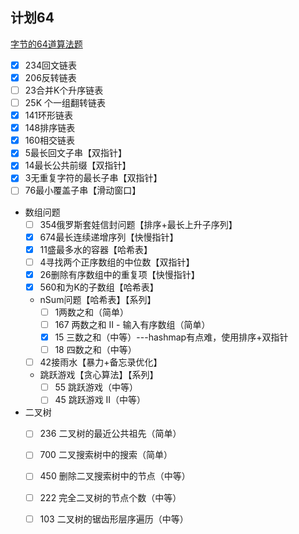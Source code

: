 <!--
 * @Author: ZYH
 * @Email: 1522302196@qq.com
 * @GiteeId: colincclala
 * @Date: 2022-04-26 17:43:44
 * @LastEditTime: 2022-05-27 18:28:56
 * @Description: 计划64
 * 
-->
## 计划64


[字节的64道算法题](https://juejin.cn/post/6947842412102287373)

 - [x] 234回文链表
 - [x] 206反转链表
 - [ ] 23合并K个升序链表
 - [ ] 25K 个一组翻转链表
 - [x] 141环形链表
 - [x] 148排序链表
 - [x] 160相交链表
 - [x] 5最长回文子串【双指针】
 - [x] 14最长公共前缀【双指针】
 - [x] 3无重复字符的最长子串【双指针】
 - [ ] 76最小覆盖子串【滑动窗口】
 - 数组问题
    - [ ] 354俄罗斯套娃信封问题【排序+最长上升子序列】
    - [x] 674最长连续递增序列【快慢指针】
    - [x] 11盛最多水的容器【哈希表】
    - [ ] 4寻找两个正序数组的中位数【双指针】
    - [x] 26删除有序数组中的重复项【快慢指针】
    - [x] 560和为K的子数组【哈希表】
    - nSum问题【哈希表】【系列】
        - [ ] 1两数之和（简单）
        - [ ] 167 两数之和 II - 输入有序数组（简单）
        - [x] 15 三数之和（中等）---hashmap有点难，使用排序+双指针
        - [ ] 18 四数之和（中等）
    - [ ] 42接雨水【暴力+备忘录优化】
    - 跳跃游戏【贪心算法】【系列】
        - [ ] 55 跳跃游戏（中等）
        - [ ] 45 跳跃游戏 II（中等）
 - 二叉树
    - [ ] 236 二叉树的最近公共祖先（简单）
    - [ ] 700 二叉搜索树中的搜索（简单）
    - [ ] 450 删除二叉搜索树中的节点（中等）
    - [ ] 222 完全二叉树的节点个数（中等）
    - [ ] 103 二叉树的锯齿形层序遍历（中等）






